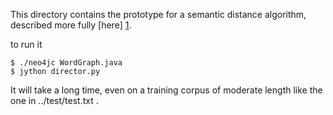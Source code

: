 This directory contains the prototype for a semantic distance algorithm, described more fully [here] [1].

to run it
```
$ ./neo4jc WordGraph.java
$ jython director.py
```

It will take a long time, even on a training corpus of moderate length like the one in ../test/test.txt .


[1]: https://docs.google.com/document/d/1RiINT9irSBEvhAOtBxc6L6bY1AaxjbKMVCGgLx7xAwU/edit?usp=sharing
